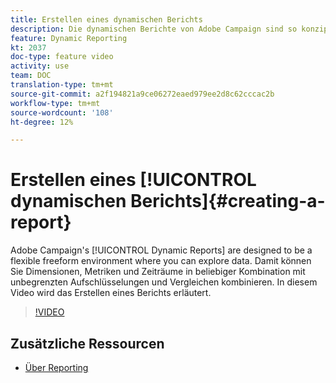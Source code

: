 ```yaml
---
title: Erstellen eines dynamischen Berichts
description: Die dynamischen Berichte von Adobe Campaign sind so konzipiert, dass sie eine flexible Freiform-Umgebung darstellen, in der Sie Daten untersuchen können. Damit können Sie Dimensionen, Metriken und Zeiträume in beliebiger Kombination mit unbegrenzten Aufschlüsselungen und Vergleichen kombinieren. In diesem Video wird das Erstellen eines Berichts erläutert.
feature: Dynamic Reporting
kt: 2037
doc-type: feature video
activity: use
team: DOC
translation-type: tm+mt
source-git-commit: a2f194821a9ce06272eaed979ee2d8c62cccac2b
workflow-type: tm+mt
source-wordcount: '108'
ht-degree: 12%

---
```



# Erstellen eines [!UICONTROL dynamischen Berichts]{#creating-a-report}

Adobe Campaign&#39;s [!UICONTROL Dynamic Reports] are designed to be a flexible freeform environment where you can explore data. Damit können Sie Dimensionen, Metriken und Zeiträume in beliebiger Kombination mit unbegrenzten Aufschlüsselungen und Vergleichen kombinieren. In diesem Video wird das Erstellen eines Berichts erläutert.

>[!VIDEO](https://video.tv.adobe.com/v/25264/?quality=12)

## Zusätzliche Ressourcen

* [Über Reporting](https://docs.adobe.com/content/help/de-DE/campaign-standard/using/reporting/about-reporting/about-dynamic-reports.html)
